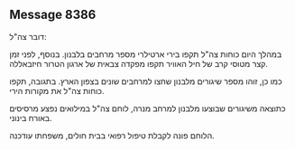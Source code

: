 ## Message 8386

דובר צה"ל:

במהלך היום כוחות צה"ל תקפו בירי ארטילרי מספר מרחבים בלבנון. בנוסף, לפני זמן קצר מטוסי קרב של חיל האוויר תקפו מפקדה צבאית של ארגון הטרור חיזבאללה.

כמו כן, זוהו מספר שיגורים מלבנון שחצו למרחבים שונים בצפון הארץ.
בתגובה, תקפו כוחות צה"ל את מקורות הירי. 

כתוצאה משיגורים שבוצעו מלבנון למרחב מנרה, לוחם צה"ל במילואים נפצע מרסיסים באורח בינוני.

הלוחם פונה לקבלת טיפול רפואי בבית חולים, משפחתו עודכנה.

